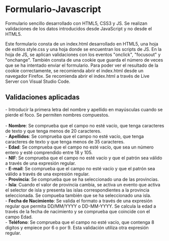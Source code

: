 # Formulario-Javascript
Formulario sencillo desarrollado con HTML5, CSS3 y JS. Se realizan validaciones de los datos introducidos desde JavaScript y no desde el HTML5.

Este formulario consta de un index.html desarrollado en HTML5, una hoja de estilos style.css y una hoja donde se encuentran los scripts de JS. En la hoja de JS, se aplican validaciones con los eventos "onclick", "focusout" y "onchange". También consta de una cookie que guarda el número de veces que se ha intentado enviar el formulario. Para poder ver el resultado de la cookie correctamente, se recomienda abrir el index.html desde un navegador Firefox. Se recomienda abrir el index.html a través de Live Server con Visual Studio Code.

<h2>Validaciones aplicadas</h2>
- Introducir la primera letra del nombre y apellido en mayúsculas cuando se pierde el foco. Se permiten nombres compuestos.</br></br>
- <b>Nombre</b>: Se comprueba que el campo no esté vacío, que tenga caracteres de texto y que tenga menos de 20 caracteres.</br>
- <b>Apellidos</b>: Se comprueba que el campo no esté vacío, que tenga caracteres de texto y que tenga menos de 35 caracteres.</br>
- <b>Edad</b>: Se comprueba que el campo no esté vacío, que sea un número entero y esté comprendido entre 18 y 105.</br>
- <b>NIF</b>: Se comprueba que el campo no esté vacío y que el patrón sea válido a través de una expresión regular.</br>
- <b>E-mail</b>: Se comprueba que el campo no esté vacío y que el patrón sea válido a través de una expresión regular.</br>
- <b>Provincia</b>: Se comprueba que se ha seleccionado una de las provincias.</br>
- <b>Isla</b>: Cuando el valor de provincia cambia, se activa un evento que activa el selector de isla y presenta las islas correspondientes a la provincia seleccionada. Se compueba también que se ha seleccionado una isla.</br>
- <b>Fecha de Nacimiento</b>: Se valida el formato a través de una expresión regular que permita DD/MM/YYYY o DD-MM-YYYY. Se calcula la edad a través de la fecha de nacimiento y se comprueba que coincide con el campo Edad.</br>
- <b>Teléfono</b>: Se comprueba que el campo no esté vacío, que contenga 8 dígitos y empiece por 6 o por 9. Esta validación utiliza otra expresión regular.
